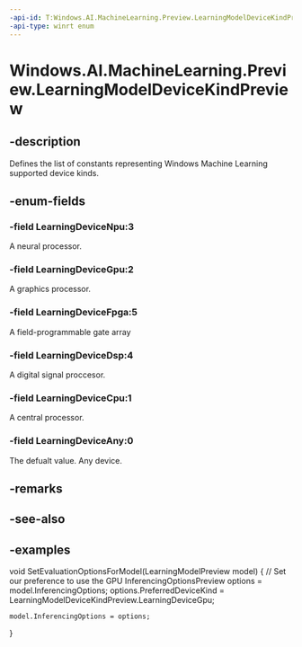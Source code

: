 ```yaml
---
-api-id: T:Windows.AI.MachineLearning.Preview.LearningModelDeviceKindPreview
-api-type: winrt enum
---
```


<!-- Enumeration syntax.
public enum LearningModelDeviceKindPreview : int 
-->

# Windows.AI.MachineLearning.Preview.LearningModelDeviceKindPreview

## -description
Defines the list of constants representing Windows Machine Learning supported device kinds.

## -enum-fields
### -field LearningDeviceNpu:3
A neural processor.

### -field LearningDeviceGpu:2
A graphics processor.

### -field LearningDeviceFpga:5
A field-programmable gate array

### -field LearningDeviceDsp:4
A digital signal proccesor.

### -field LearningDeviceCpu:1
A central processor.

### -field LearningDeviceAny:0
The defualt value. Any device.

## -remarks

## -see-also

## -examples
void SetEvaluationOptionsForModel(LearningModelPreview model)
{
    // Set our preference to use the GPU
    InferencingOptionsPreview options = model.InferencingOptions;
    options.PreferredDeviceKind = LearningModelDeviceKindPreview.LearningDeviceGpu;
 
    model.InferencingOptions = options;
}

